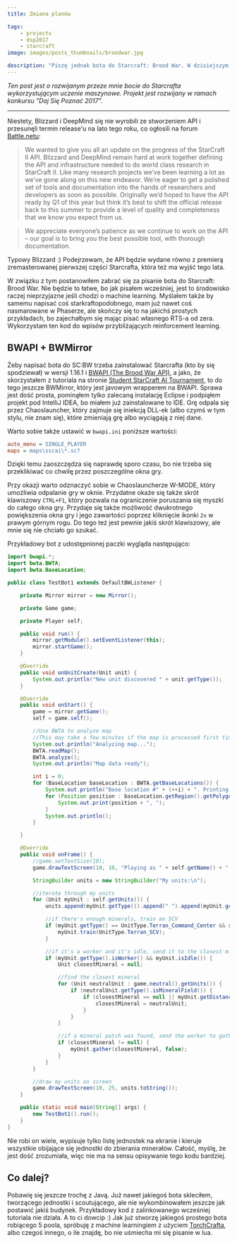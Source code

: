 ```yaml
---
title: Zmiana planów

tags:
    - projects
    - dsp2017
    - starcraft
image: images/posts_thumbnails/broodwar.jpg

description: "Piszę jednak bota do Starcraft: Brood War. W dzisiejszym poście wyjaśniam powody, które skłoniły mnie do tej zmiany."
---
```

*Ten post jest o rozwijanym przeze mnie bocie do Starcrafta wykorzystującym uczenie maszynowe. Projekt jest rozwijany w ramach konkursu "Daj Się Poznać 2017".*

---

Niestety, Blizzard i DeepMind się nie wyrobili ze stworzeniem API i przesunęli termin release'u na lato tego roku, co ogłosili na forum [Battle.netu](https://us.battle.net/forums/en/sc2/topic/20753825636):

> We wanted to give you all an update on the progress of the StarCraft II API. Blizzard and DeepMind remain hard at work together defining the API and infrastructure needed to do world class research in StarCraft II. Like many research projects we’ve been learning a lot as we’ve gone along on this new endeavor. We’re eager to get a polished set of tools and documentation into the hands of researchers and developers as soon as possible. Originally we’d hoped to have the API ready by Q1 of this year but think it’s best to shift the official release back to this summer to provide a level of quality and completeness that we know you expect from us.

<!-- truncate -->

> We appreciate everyone’s patience as we continue to work on the API – our goal is to bring you the best possible tool, with thorough documentation.

Typowy Blizzard :) Podejrzewam, że API będzie wydane równo z premierą zremasterowanej pierwszej części Starcrafta, która też ma wyjść tego lata.

W związku z tym postanowiłem zabrać się za pisanie bota do Starcraft: Brood War. Nie będzie to łatwe, bo jak pisałem wcześniej, jest to środowisko raczej nieprzyjazne jeśli chodzi o machine learning. Myślałem także by samemu napisać coś starkraftopodobnego, mam już nawet coś nasmarowane w Phaserze, ale skończy się to na jakichś prostych przykładach, bo zajechałbym się mając pisać własnego RTS-a od zera. Wykorzystam ten kod do wpisów przybliżających reinforcement learning.

## BWAPI + BWMirror

Żeby napisać bota do SC:BW trzeba zainstalować Starcrafta (kto by się spodziewał) w wersji 1.16.1 i [BWAPI (The Brood War API)](https://github.com/bwapi/bwapi), a jako, że skorzystałem z tutoriala na stronie [Student StarCraft AI Tournament](http://sscaitournament.com/index.php?action=tutorial), to do tego jeszcze BWMirror, który jest javowym wrapperem na BWAPI. Sprawa jest dość prosta, pominąłem tylko zalecaną instalację Eclipse i podpiąłem projekt pod IntelliJ IDEA, bo miałem już zainstalowane to IDE. Grę odpala się przez Chaoslauncher, który zajmuje się iniekcją DLL-ek (albo czymś w tym stylu, nie znam się), które zmieniają grę albo wyciągają z niej dane.

Warto sobie także ustawić w `bwapi.ini` poniższe wartości:

```ini
auto_menu = SINGLE_PLAYER
maps = maps\sscai\*.sc?
```

Dzięki temu zaoszczędza się naprawdę sporo czasu, bo nie trzeba się przeklikiwać co chwilę przez poszczególne okna gry.

Przy okazji warto odznaczyć sobie w Chaoslauncherze W-MODE, który umożliwia odpalanie gry w oknie. Przydatne okaże się także skrót klawiszowy `CTRL+F1`, który pozwala na ograniczenie poruszania się myszki do całego okna gry. Przydaje się także możliwość dwukrotnego powiększenia okna gry i jego zawartości poprzez kliknięcie ikonki `2x` w prawym górnym rogu. Do tego też jest pewnie jakiś skrót klawiszowy, ale mnie się nie chciało go szukać.

Przykładowy bot z udostępnionej paczki wygląda następująco:

```java
import bwapi.*;
import bwta.BWTA;
import bwta.BaseLocation;

public class TestBot1 extends DefaultBWListener {

    private Mirror mirror = new Mirror();

    private Game game;

    private Player self;

    public void run() {
        mirror.getModule().setEventListener(this);
        mirror.startGame();
    }

    @Override
    public void onUnitCreate(Unit unit) {
        System.out.println("New unit discovered " + unit.getType());
    }

    @Override
    public void onStart() {
        game = mirror.getGame();
        self = game.self();

        //Use BWTA to analyze map
        //This may take a few minutes if the map is processed first time!
        System.out.println("Analyzing map...");
        BWTA.readMap();
        BWTA.analyze();
        System.out.println("Map data ready");

        int i = 0;
        for (BaseLocation baseLocation : BWTA.getBaseLocations()) {
            System.out.println("Base location #" + (++i) + ". Printing location's region polygon:");
            for (Position position : baseLocation.getRegion().getPolygon().getPoints()) {
                System.out.print(position + ", ");
            }
            System.out.println();
        }

    }

    @Override
    public void onFrame() {
        //game.setTextSize(10);
        game.drawTextScreen(10, 10, "Playing as " + self.getName() + " - " + self.getRace());

        StringBuilder units = new StringBuilder("My units:\n");

        //iterate through my units
        for (Unit myUnit : self.getUnits()) {
            units.append(myUnit.getType()).append(" ").append(myUnit.getTilePosition()).append("\n");

            //if there's enough minerals, train an SCV
            if (myUnit.getType() == UnitType.Terran_Command_Center && self.minerals() >= 50) {
                myUnit.train(UnitType.Terran_SCV);
            }

            //if it's a worker and it's idle, send it to the closest mineral patch
            if (myUnit.getType().isWorker() && myUnit.isIdle()) {
                Unit closestMineral = null;

                //find the closest mineral
                for (Unit neutralUnit : game.neutral().getUnits()) {
                    if (neutralUnit.getType().isMineralField()) {
                        if (closestMineral == null || myUnit.getDistance(neutralUnit) < myUnit.getDistance(closestMineral)) {
                            closestMineral = neutralUnit;
                        }
                    }
                }

                //if a mineral patch was found, send the worker to gather it
                if (closestMineral != null) {
                    myUnit.gather(closestMineral, false);
                }
            }
        }

        //draw my units on screen
        game.drawTextScreen(10, 25, units.toString());
    }

    public static void main(String[] args) {
        new TestBot1().run();
    }
}
```

Nie robi on wiele, wypisuje tylko listę jednostek na ekranie i kieruje wszystkie obijające się jednostki do zbierania minerałów. Całość, myślę, że jest dość zrozumiała, więc nie ma na sensu opisywanie tego kodu bardziej.

## Co dalej?

Pobawię się jeszcze trochę z Javą. Już nawet jakiegoś bota skleciłem, tworzącego jednostki i scoutującego, ale nie wykombinowałem jeszcze jak postawić jakiś budynek. Przykładowy kod z zalinkowanego wcześniej tutoriala nie działa. A to ci dowcip :) Jak już stworzę jakiegoś prostego bota robiącego 5 poola, spróbuję z machine learningiem z użyciem [TorchCrafta](https://github.com/TorchCraft/TorchCraft), albo czegoś innego, o ile znajdę, bo nie uśmiecha mi się pisanie w lua.
